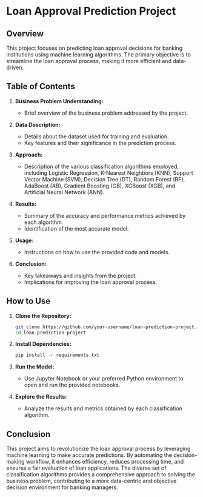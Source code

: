 # Loan Approval Prediction Project

## Overview

This project focuses on predicting loan approval decisions for banking institutions using machine learning algorithms. The primary objective is to streamline the loan approval process, making it more efficient and data-driven.

## Table of Contents

1. **Business Problem Understanding:**
   - Brief overview of the business problem addressed by the project.

2. **Data Description:**
   - Details about the dataset used for training and evaluation.
   - Key features and their significance in the prediction process.

3. **Approach:**
   - Description of the various classification algorithms employed, including Logistic Regression, K-Nearest Neighbors (KNN), Support Vector Machine (SVM), Decision Tree (DT), Random Forest (RF), AdaBoost (AB), Gradient Boosting (GB), XGBoost (XGB), and Artificial Neural Network (ANN).

4. **Results:**
   - Summary of the accuracy and performance metrics achieved by each algorithm.
   - Identification of the most accurate model.

5. **Usage:**
   - Instructions on how to use the provided code and models.

6. **Conclusion:**
   - Key takeaways and insights from the project.
   - Implications for improving the loan approval process.

## How to Use

1. **Clone the Repository:**
   ```bash
   git clone https://github.com/your-username/loan-prediction-project.git
   cd loan-prediction-project
   ```

2. **Install Dependencies:**
   ```bash
   pip install -r requirements.txt
   ```

3. **Run the Model:**
   - Use Jupyter Notebook or your preferred Python environment to open and run the provided notebooks.

4. **Explore the Results:**
   - Analyze the results and metrics obtained by each classification algorithm.

## Conclusion

This project aims to revolutionize the loan approval process by leveraging machine learning to make accurate predictions. By automating the decision-making workflow, it enhances efficiency, reduces processing time, and ensures a fair evaluation of loan applications. The diverse set of classification algorithms provides a comprehensive approach to solving the business problem, contributing to a more data-centric and objective decision environment for banking managers.
